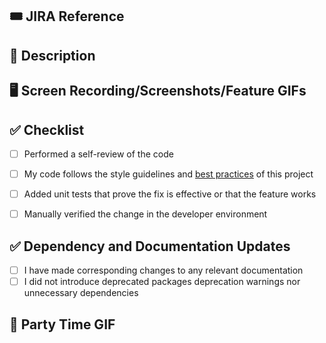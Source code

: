 ## 🎟 JIRA Reference


## 📝 Description 
<!---
- Describe your changes in detail. If fixing a bug, include what the issue was and what you did you to resolve it.
- If this is for a new feature, describe what was added and any changes to existing code that may have been needed.
- Include extra detail for code changes that are tricky or may be difficult to read.
- If you have modified any configuration files, explain the context.
- List any dependencies that are required for this change.
--->

## 🖥️ Screen Recording/Screenshots/Feature GIFs
<!---
- Upload a screen recording or screenshots of changes being made if this updates the UI in any way
- Screen recordings are preferred over GIFs
--->

## ✅ Checklist
<!--- Do not delete these checkboxes --> 
- [ ] Performed a self-review of the code
- [ ] My code follows the style guidelines and [best practices](https://hearsaysocial.atlassian.net/wiki/spaces/FE/pages/2634973199/RECOMMENDATIONS) of this project
- [ ] Added unit tests that prove the fix is effective or that the feature works
- [ ] Manually verified the change in the developer environment


## ✅ Dependency and Documentation Updates
- [ ] I have made corresponding changes to any relevant documentation
- [ ] I did not introduce deprecated packages deprecation warnings nor unnecessary dependencies
 
## 🎉 Party Time GIF 
<!--- 
- Optional opportunity for a fun and relevant GIF!
- If using an online gif, use the following format for ease:
![](https://media3.giphy.com/media/l0MYxFjm1t4OejfOw/giphy.gif) 
--->
